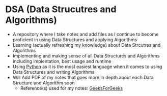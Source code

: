 # DSA (Data Strucutres and Algorithms)
- A repository where I take notes and add files as I continue to become proficient in using Data Structures and applying Algorithms
- Learning (actually refreshing my knowledge) about Data Strcutres and Algorithms
- Implementing and making sense of all Data Structures and Algorithms including implentation, best usage and runtime
- Using [Python](https://www.python.org/) as it is the most easiest language when it comes to using Data Structures and writing Algorithms
- Will Add PDF of my notes that goes more in depth about each Data Structure and Algorithm soon
    - Reference(s) used for my notes: [GeeksForGeeks](https://www.geeksforgeeks.org/python-data-structures-and-algorithms/)
